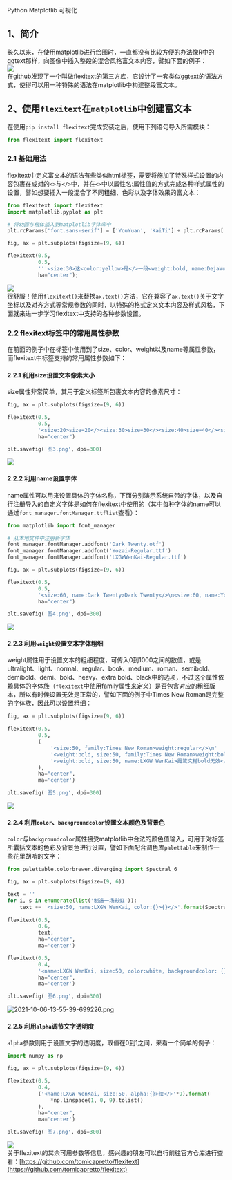 Python Matplotlib 可视化
<a name="hUnDp"></a>
## 1、简介
长久以来，在使用matplotlib进行绘图时，一直都没有比较方便的办法像R中的ggtext那样，向图像中插入整段的混合风格富文本内容，譬如下面的例子：<br />![](./img/1633499728729-63955e3f-3deb-43cf-b768-1f768b17fd0c.webp)<br />在github发现了一个叫做flexitext的第三方库，它设计了一套类似ggtext的语法方式，使得可以用一种特殊的语法在matplotlib中构建整段富文本。
<a name="zeEdy"></a>
## 2、使用`flexitext`在`matplotlib`中创建富文本
在使用`pip install flexitext`完成安装之后，使用下列语句导入所需模块：
```python
from flexitext import flexitext
```
<a name="OCRL8"></a>
### 2.1 基础用法
flexitext中定义富文本的语法有些类似html标签，需要将施加了特殊样式设置的内容包裹在成对的`<>`与`</>`中，并在`<>`中以属性名:属性值的方式完成各种样式属性的设置，譬如想要插入一段混合了不同粗细、色彩以及字体效果的富文本：
```python
from flexitext import flexitext
import matplotlib.pyplot as plt

# 将幼圆与楷体插入到matplotlib字体库中
plt.rcParams['font.sans-serif'] = ['YouYuan', 'KaiTi'] + plt.rcParams['font.sans-serif']

fig, ax = plt.subplots(figsize=(9, 6))

flexitext(0.5, 
          0.5, 
          '''<size:30>这<color:yellow>是</>一段<weight:bold, name:DejaVu Sans>flexitext</><color: red, name:KaiTi>富文本</>测试</>''', 
          ha="center");
```
![](./img/1633499728767-dddd9e7f-2bd7-4474-b6b7-02f21cedafed.webp)<br />很舒服！使用`flexitext()`来替换`ax.text()`方法，它在兼容了`ax.text()`关于文字坐标以及对齐方式等常规参数的同时，以特殊的格式定义文本内容及样式风格，下面就来进一步学习flexitext中支持的各种参数设置。
<a name="Lv7Sr"></a>
### 2.2 flexitext标签中的常用属性参数
在前面的例子中在标签中使用到了size、color、weight以及name等属性参数，而flexitext中标签支持的常用属性参数如下：
<a name="mGxat"></a>
#### 2.2.1 利用size设置文本像素大小
size属性非常简单，其用于定义标签所包裹文本内容的像素尺寸：
```python
fig, ax = plt.subplots(figsize=(9, 6))

flexitext(0.5, 
          0.5, 
          '<size:20>size=20</><size:30>size=30</><size:40>size=40</><size:50>size=50</>', 
          ha="center")

plt.savefig('图3.png', dpi=300)
```
![](./img/1633499728757-f413b534-703c-482d-8e77-0e6df0b45257.webp)
<a name="ao4OD"></a>
#### 2.2.2 利用name设置字体
name属性可以用来设置具体的字体名称，下面分别演示系统自带的字体，以及自行注册导入的自定义字体是如何在flexitext中使用的（其中每种字体的name可以通过`font_manager.fontManager.ttflist`查看）：
```python
from matplotlib import font_manager

# 从本地文件中注册新字体
font_manager.fontManager.addfont('Dark Twenty.otf')
font_manager.fontManager.addfont('Yozai-Regular.ttf')
font_manager.fontManager.addfont('LXGWWenKai-Regular.ttf')

fig, ax = plt.subplots(figsize=(9, 6))

flexitext(0.5, 
          0.5, 
          '<size:60, name:Dark Twenty>Dark Twenty</>\n<size:60, name:Yozai>悠哉字体</>\n<size:60, name:LXGW WenKai>霞鹜文楷</>', 
          ha="center")

plt.savefig('图4.png', dpi=300)
```
![](./img/1633499728735-0fc72922-5c41-4dce-8850-74dd9ad97eba.webp)
<a name="VM9Qu"></a>
#### 2.2.3 利用`weight`设置文本字体粗细
weight属性用于设置文本的粗细程度，可传入0到1000之间的数值，或是ultralight、light、normal、regular、book、medium、roman、semibold、demibold、demi、bold、heavy、extra bold、black中的选项，不过这个属性依赖具体的字体族（`flexitext`中使用family属性来定义）是否包含对应的粗细版本，所以有时候设置无效是正常的，譬如下面的例子中Times New Roman是完整的字体族，因此可以设置粗细：
```python
fig, ax = plt.subplots(figsize=(9, 6))

flexitext(0.5, 
          0.5, 
          (
              '<size:50, family:Times New Roman>weight:regular</>\n'
              '<weight:bold, size:50, family:Times New Roman>weight:bold</>\n'
              '<weight:bold, size:50, name:LXGW WenKai>霞鹜文楷bold无效</>'
          ), 
          ha="center",
          ma='center')

plt.savefig('图5.png', dpi=300)
```
![](./img/1633499728762-6de8c7e7-06ac-4901-b7b8-a65d565cb099.webp)
<a name="NfWJT"></a>
#### 2.2.4 利用`color`、`backgroundcolor`设置文本颜色及背景色
`color`与`backgroundcolor`属性接受matplotlib中合法的颜色值输入，可用于对标签所囊括文本的色彩及背景色进行设置，譬如下面配合调色库`palettable`来制作一些花里胡哨的文字：
```python
from palettable.colorbrewer.diverging import Spectral_6

fig, ax = plt.subplots(figsize=(9, 6))

text = ''
for i, s in enumerate(list('制造一场彩虹')):
    text += '<size:50, name:LXGW WenKai, color:{}>{}</>'.format(Spectral_6.hex_colors[i], s)
    
flexitext(0.5, 
          0.6, 
          text, 
          ha="center",
          ma='center')

flexitext(0.5, 
          0.4, 
          '<name:LXGW WenKai, size:50, color:white, backgroundcolor: {}>制造一场彩虹</>'.format(Spectral_6.hex_colors[2]), 
          ha="center",
          ma='center')

plt.savefig('图6.png', dpi=300)
```
![2021-10-06-13-55-39-699226.png](./img/1633499954699-7c2158b1-b8f7-43c4-aefe-8eea1d20addf.png)
<a name="t4685"></a>
#### 2.2.5 利用`alpha`调节文字透明度
`alpha`参数则用于设置文字的透明度，取值在0到1之间，来看一个简单的例子：
```python
import numpy as np

fig, ax = plt.subplots(figsize=(9, 6))

flexitext(0.5, 
          0.4, 
          ('<name:LXGW WenKai, size:50, alpha:{}>绘</>'*9).format(
              *np.linspace(1, 0, 9).tolist()
          ), 
          ha="center",
          ma='center')

plt.savefig('图7.png', dpi=300)
```
![](./img/1633499729371-1ee0f92f-5561-48c4-9f2e-e2a26ab4a4f2.webp)<br />关于flexitext的其余可用参数等信息，感兴趣的朋友可以自行前往官方仓库进行查看：[https://github.com/tomicapretto/flexitext](https://github.com/tomicapretto/flexitext)
